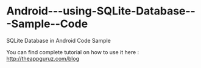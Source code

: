 Android---using-SQLite-Database---Sample--Code
==============================================

SQLite Database in Android Code Sample

You can find complete tutorial on how to use it here : http://theappguruz.com/blog
